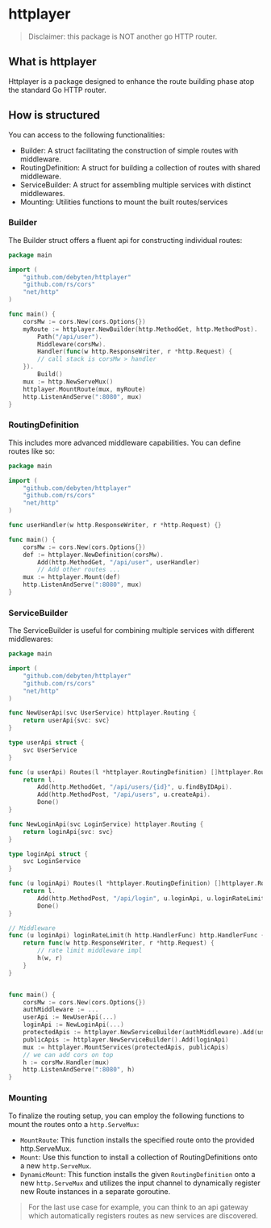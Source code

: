 # httplayer

> Disclaimer: this package is NOT another go HTTP router.

## What is httplayer
Httplayer is a package designed to enhance the route building phase atop the standard Go HTTP router.
## How is structured
You can access to the following functionalities:
- Builder: A struct facilitating the construction of simple routes with middleware.
- RoutingDefinition: A struct for building a collection of routes with shared middleware.
- ServiceBuilder: A struct for assembling multiple services with distinct middlewares.
- Mounting: Utilities functions to mount the built routes/services

### Builder
The Builder struct offers a fluent api for constructing individual routes:

```go
package main

import (
	"github.com/debyten/httplayer"
	"github.com/rs/cors"
	"net/http"
)

func main() {
	corsMw := cors.New(cors.Options{})
	myRoute := httplayer.NewBuilder(http.MethodGet, http.MethodPost).
		Path("/api/user").
		Middleware(corsMw).
		Handler(func(w http.ResponseWriter, r *http.Request) {
        // call stack is corsMw > handler
	}).
		Build()
	mux := http.NewServeMux()
	httplayer.MountRoute(mux, myRoute)
	http.ListenAndServe(":8080", mux)
}
```

### RoutingDefinition
This includes more advanced middleware capabilities. You can define routes like so:

```go
package main

import (
	"github.com/debyten/httplayer"
	"github.com/rs/cors"
	"net/http"
)

func userHandler(w http.ResponseWriter, r *http.Request) {}

func main() {
	corsMw := cors.New(cors.Options{})
	def := httplayer.NewDefinition(corsMw).
		Add(http.MethodGet, "/api/user", userHandler)
	    // Add other routes ...
	mux := httplayer.Mount(def)
	http.ListenAndServe(":8080", mux)
}
```

### ServiceBuilder
The ServiceBuilder is useful for combining multiple services with different middlewares:
```go
package main

import (
	"github.com/debyten/httplayer"
	"github.com/rs/cors"
	"net/http"
)

func NewUserApi(svc UserService) httplayer.Routing {
	return userApi{svc: svc}
}

type userApi struct {
	svc UserService
}

func (u userApi) Routes(l *httplayer.RoutingDefinition) []httplayer.Route {
	return l.
		Add(http.MethodGet, "/api/users/{id}", u.findByIDApi).
		Add(http.MethodPost, "/api/users", u.createApi).
		Done()
}

func NewLoginApi(svc LoginService) httplayer.Routing {
	return loginApi{svc: svc}
}

type loginApi struct {
	svc LoginService
}

func (u loginApi) Routes(l *httplayer.RoutingDefinition) []httplayer.Route {
	return l.
		Add(http.MethodPost, "/api/login", u.loginApi, u.loginRateLimit).
		Done()
}

// Middleware
func (u loginApi) loginRateLimit(h http.HandlerFunc) http.HandlerFunc {
	return func(w http.ResponseWriter, r *http.Request) {
        // rate limit middleware impl
		h(w, r)
	}
}


func main() {
	corsMw := cors.New(cors.Options{})
	authMiddleware := ...
	userApi := NewUserApi(...)
	loginApi := NewLoginApi(...)
	protectedApis := httplayer.NewServiceBuilder(authMiddleware).Add(userApi)
	publicApis := httplayer.NewServiceBuilder().Add(loginApi)
	mux := httplayer.MountServices(protectedApis, publicApis)
	// we can add cors on top
	h := corsMw.Handler(mux)
	http.ListenAndServe(":8080", h)
}

```

### Mounting
To finalize the routing setup, you can employ the following functions to mount the routes onto a `http.ServeMux`:
- `MountRoute`: This function installs the specified route onto the provided http.ServeMux.
- `Mount`: Use this function to install a collection of RoutingDefinitions onto a new `http.ServeMux`.
- `DynamicMount`: This function installs the given `RoutingDefinition` onto a new `http.ServeMux` and utilizes the input channel to dynamically register new Route instances in a separate goroutine.

> For the last use case for example, you can think to an api gateway which automatically registers routes as new services are discovered.
